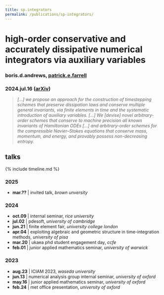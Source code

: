 ```yaml
---
title: sp.integrators
permalink: /publications/sp-integrators/
---
```


# high-order conservative and accurately dissipative numerical integrators via auxiliary variables

### boris.d.andrews, [patrick.e.farrell](https://pefarrell.org/)

### 2024.jul.16 ([arXiv](https://doi.org/10.48550/arXiv.2407.11904))

> *[...] we propose an approach for the construction of timestepping schemes that preserve dissipation laws and conserve multiple general invariants, via finite elements in time and the systematic introduction of auxiliary variables. [...] We [devise] novel arbitrary-order schemes that conserve to machine precision all known invariants of Hamiltonian ODEs [...] and arbitrary-order schemes for the compressible Navier–Stokes equations that conserve mass, momentum, and energy, and provably possess non-decreasing entropy.*

## talks

{% include timeline.md %}

<div class="timeline">
  <div class="outer">
    <div class="card">
      <div class="info">
        <h3 class="title">2025</h3>
        <p><ul>
          <li><strong>mar.??</strong> | invited talk, <em>brown unversity</em></li>
        </ul></p>
      </div>
    </div>
    <div class="card">
      <div class="info">
        <h3 class="title">2024</h3>
        <p><ul>
          <li><strong>oct.09</strong> | internal seminar, <em>rice university</em></li>
          <li><strong>jul.02</strong> | pdesoft, <em>university of cambridge</em></li>
          <li><strong>jun.21</strong> | finite element fair, <em>university college london</em></li>
          <li><strong>apr.04</strong> | exploiting algebraic and geometric structure in time-integration methods, <em>university of pisa</em></li>
          <li><strong>mar.20</strong> | ukaea phd student engagement day, <em>ccfe</em></li>
          <li><strong>feb.01</strong> | junior applied mathematics seminar, <em>university of warwick</em></li>
        </ul></p>
      </div>
    </div>
    <div class="card">
      <div class="info">
        <h3 class="title">2023</h3>
        <p><ul>
          <li><strong>aug.23</strong> | ICIAM 2023, <em>waseda university</em></li>
          <li><strong>jun.13</strong> | numerical analysis group internal seminar, <em>university of oxford</em></li>
          <li><strong>may.16</strong> | junior applied mathematics seminar, <em>university of oxford</em></li>
          <li><strong>feb.24</strong> | met office presentation, <em>university of oxford</em></li>
        </ul></p>
      </div>
    </div>
  </div>
</div>
